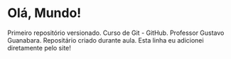 # Olá, Mundo!
 Primeiro repositório versionado. Curso de Git - GitHub. Professor Gustavo Guanabara.
 Repositário criado durante aula.
Esta linha eu adicionei diretamente pelo site!
